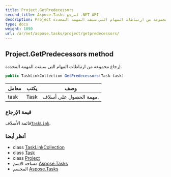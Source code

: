```yaml
---
title: Project.GetPredecessors
second_title: Aspose.Tasks لمرجع .NET API
description: Project طريقة. إرجاع مجموعة من ارتباطات المهام التي سبقت المهمة المحددة.
type: docs
weight: 1090
url: /ar/net/aspose.tasks/project/getpredecessors/
---
```

## Project.GetPredecessors method

إرجاع مجموعة من ارتباطات المهام التي سبقت المهمة المحددة.

```csharp
public TaskLinkCollection GetPredecessors(Task task)
```

| معامل | يكتب | وصف |
| --- | --- | --- |
| task | Task | مهمة الحصول على أسلاف. |

### قيمة الإرجاع

قائمة الأسلاف[`TaskLink`](../../tasklink/).

### أنظر أيضا

* class [TaskLinkCollection](../../tasklinkcollection/)
* class [Task](../../task/)
* class [Project](../)
* مساحة الاسم [Aspose.Tasks](../../project/)
* المجسم [Aspose.Tasks](../../../)


